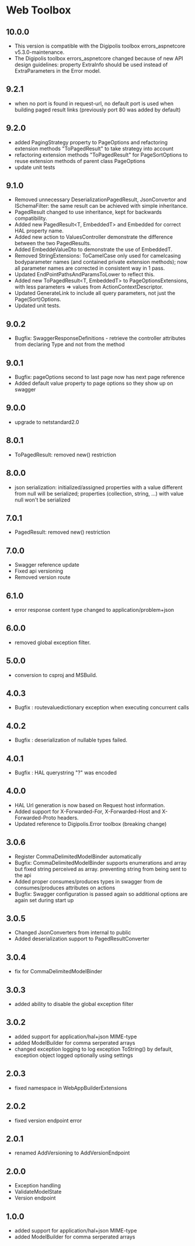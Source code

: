 # Web Toolbox

## 10.0.0
- This version is compatible with the Digipolis toolbox errors_aspnetcore v5.3.0-maintenance.
- The Digipolis toolbox errors_aspnetcore changed because of new API design guidelines: property ExtraInfo should be used instead of ExtraParameters in the Error model.

## 9.2.1
- when no port is found in request-url, no default port is used when building paged result links (previously port 80 was added by default)

## 9.2.0

- added PagingStrategy property to PageOptions and refactoring extension methods "ToPagedResult" to take strategy into account
- refactoring extension methods "ToPagedResult" for PageSortOptions to reuse extension methods of parent class PageOptions
- update unit tests

## 9.1.0

- Removed unnecessary DeserializationPagedResult, JsonConvertor and ISchemaFilter: the same result can be achieved with simple inheritance.
- PagedResult<T> changed to use inheritance, kept for backwards compatibility.
- Added new PagedResult<T, EmbeddedT> and Embedded<T> for correct HAL property name.
- Added new action to ValuesController demonstrate the difference between the two PagedResults. 
- Added EmbeddeValueDto to demonstrate the use of EmbeddedT.
- Removed StringExtensions: ToCamelCase only used for camelcasing bodyparameter names (and contained private extension methods); 
	now all parameter names are corrected in consistent way in 1 pass.
- Updated EndPointPathsAndParamsToLower to reflect this.
- Added new ToPagedResult<T, EmbeddedT> to PageOptionsExtensions, with less parameters => values from ActionContextDescriptor.
- Updated GenerateLink to include all query parameters, not just the Page(Sort)Options.
- Updated unit tests.

## 9.0.2

- Bugfix: SwaggerResponseDefinitions - retrieve the controller attributes from declaring Type and not from  the method

## 9.0.1

- Bugfix: pageOptions second to last page now has next page reference
- Added default value property to page options so they show up on swagger

## 9.0.0

- upgrade to netstandard2.0

## 8.0.1

- ToPagedResult<T>: removed new() restriction

## 8.0.0

- json serialization: initialized/assigned properties with a value different from null will be serialized; properties (collection, string, ...) with value null won't be serialized

## 7.0.1

- PagedResult<T>: removed new() restriction

## 7.0.0

- Swagger reference update
- Fixed api versioning
- Removed version route

## 6.1.0

- error response content type changed to application/problem+json

## 6.0.0

- removed global exception filter.

## 5.0.0

- conversion to csproj and MSBuild.

## 4.0.3

- Bugfix : routevaluedictionary exception when executing concurrent calls

## 4.0.2

- Bugfix : deserialization of nullable types failed.

## 4.0.1

- Bugfix : HAL querystring "?" was encoded

## 4.0.0

- HAL Url generation is now based on Request host information.
- Added support for X-Forwarded-For, X-Forwarded-Host and X-Forwarded-Proto headers.
- Updated reference to Digipolis.Error toolbox (breaking change)

## 3.0.6

- Register CommaDelimitedModelBinder automatically
- Bugfix: CommaDelimitedModelBinder supports enumerations and array but fixed string perceived as array. preventing string from being sent to the api
- Added proper consumes/produces types in swagger from de consumes/produces attributes on actions
- Bugfix: Swagger configuration is passed again so additional options are again set during start up

## 3.0.5

- Changed JsonConverters from internal to public
- Added deserialization support to PagedResultConverter

## 3.0.4

- fix for CommaDelimitedModelBinder

## 3.0.3

- added ability to disable the global exception filter

## 3.0.2

- added support for application/hal+json MIME-type
- added ModelBuilder for comma serperated arrays
- changed exception logging to log exception ToString() by default, exception object logged optionally using settings

## 2.0.3

- fixed namespace in WebAppBuilderExtensions

## 2.0.2

- fixed version endpoint error

## 2.0.1

- renamed AddVersioning to AddVersionEndpoint

## 2.0.0

- Exception handling
- ValidateModelState
- Version endpoint

## 1.0.0

- added support for application/hal+json MIME-type
- added ModelBuilder for comma serperated arrays
